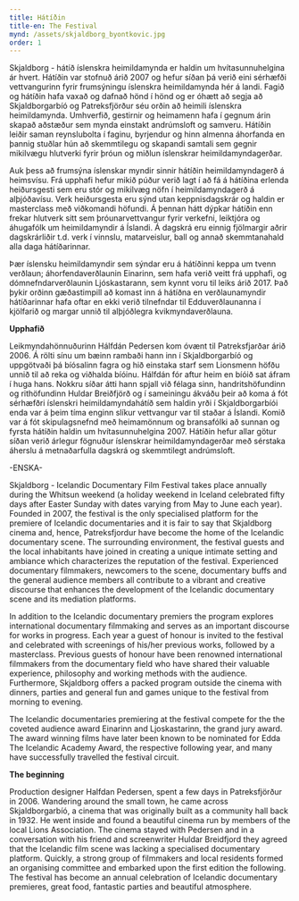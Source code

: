 ```yaml
---
title: Hátíðin
title-en: The Festival
mynd: /assets/skjaldborg_byontkovic.jpg
order: 1
---
```

Skjaldborg - hátíð íslenskra heimildamynda er haldin um hvítasunnuhelgina ár hvert. Hátíðin var stofnuð árið 2007 og hefur síðan þá verið eini sérhæfði vettvangurinn fyrir frumsýningu íslenskra heimildamynda hér á landi. Fagið og hátíðin hafa vaxað og dafnað hönd í hönd og er óhætt að segja að Skjaldborgarbíó og Patreksfjörður séu orðin að heimili íslenskra heimildamynda. Umhverfið, gestirnir og heimamenn hafa í gegnum árin skapað aðstæður sem mynda einstakt andrúmsloft og samveru. Hátíðin leiðir saman reynslubolta í faginu, byrjendur og hinn almenna áhorfanda en þannig stuðlar hún að skemmtilegu og skapandi samtali sem gegnir mikilvægu hlutverki fyrir þróun og miðlun íslenskrar heimildamyndagerðar.

Auk þess að frumsýna íslenskar myndir sinnir hátíðin heimildamyndagerð á heimsvísu. Frá upphafi hefur mikið púður verið lagt í að fá á hátíðina erlenda heiðursgesti sem eru stór og mikilvæg nöfn í heimildamyndagerð á alþjóðavísu. Verk heiðursgesta eru sýnd utan keppnisdagskrár og haldin er masterclass með viðkomandi höfundi. Á þennan hátt dýpkar hátíðin enn frekar hlutverk sitt sem þróunarvettvangur fyrir verkefni, leiktjóra og áhugafólk um heimildamyndir á Íslandi. Á dagskrá eru einnig fjölmargir aðrir dagskrárliðir t.d. verk í vinnslu, matarveislur, ball og annað skemmtanahald alla daga hátíðarinnar. 

Þær íslensku heimildamyndir sem sýndar eru á hátíðinni keppa um tvenn verðlaun; áhorfendaverðlaunin Einarinn, sem hafa verið veitt frá upphafi, og dómnefndarverðlaunin Ljóskastarann, sem kynnt voru til leiks árið 2017. Það þykir orðinn gæðastimpill að komast inn á hátíðna en verðlaunamyndir hátíðarinnar hafa oftar en ekki verið tilnefndar til Edduverðlaunanna í kjölfarið og margar unnið til alþjóðlegra kvikmyndaverðlauna.

**Upphafið**

Leikmyndahönnuðurinn Hálfdán Pedersen kom óvænt til Patreksfjarðar árið 2006. Á rölti sínu um bæinn rambaði hann inn í Skjaldborgarbíó og uppgötvaði þá bíósalinn fagra og hið einstaka starf sem Lionsmenn höfðu unnið til að reka og viðhalda bíóinu. Hálfdán fór aftur heim en bíóið sat áfram í huga hans. Nokkru síðar átti hann spjall við félaga sinn, handritshöfundinn og rithöfundinn Huldar Breiðfjörð og í sameiningu ákváðu þeir að koma á fót sérhæfðri íslenskri heimildamyndahátíð sem haldin yrði í Skjaldborgarbíói enda var á þeim tíma enginn slíkur vettvangur var til staðar á Íslandi. Komið var á fót skipulagsnefnd með heimamönnum og bransafólki að sunnan og fyrsta hátíðin haldin um hvítasunnuhelgina 2007. Hátíðin hefur allar götur síðan verið árlegur fögnuður íslenskrar heimildamyndagerðar með sérstaka áherslu á metnaðarfulla dagskrá og skemmtilegt andrúmsloft.

\-ENSKA-

Skjaldborg - Icelandic Documentary Film Festival takes place annually during the Whitsun weekend (a holiday weekend in Iceland celebrated fifty days after Easter Sunday with dates varying from May to June each year). Founded in 2007, the festival is the only specialised platform for the premiere of Icelandic documentaries and it is fair to say that Skjaldborg cinema and, hence, Patreksfjordur have become the home of the Icelandic documentary scene. The surrounding environment, the festival guests and the local inhabitants have joined in creating a unique intimate setting and ambiance which characterizes the reputation of the festival. Experienced documentary filmmakers, newcomers to the scene, documentary buffs and the general audience members all contribute to a vibrant and creative discourse that enhances the development of the Icelandic documentary scene and its mediation platforms.

In addition to the Icelandic documentary premiers the program explores international documentary filmmaking and serves as an important discourse for works in progress. Each year a guest of honour is invited to the festival and celebrated with screenings of his/her previous works, followed by a masterclass. Previous guests of honour have been renowned international filmmakers from the documentary field who have shared their valuable experience, philosophy and working methods with the audience. Furthermore, Skjaldborg offers a packed program outside the cinema with dinners, parties and general fun and games unique to the festival from morning to evening.

The Icelandic documentaries premiering at the festival compete for the the coveted audience award Einarinn and Ljoskastarinn, the grand jury award. The award winning films have later been known to be nominated for Edda The Icelandic Academy Award, the respective following year, and many have successfully travelled the festival circuit.

**The beginning**

Production designer Halfdan Pedersen, spent a few days in Patreksfjörður in 2006. Wandering around the small town, he came across Skjaldborgarbíó, a cinema that was originally built as a community hall back in 1932. He went inside and found a beautiful cinema run by members of the local Lions Association. The cinema stayed with Pedersen and in a conversation with his friend and screenwriter Huldar Breidfjord they agreed that the Icelandic film scene was lacking a specialised documentary platform. Quickly, a strong group of filmmakers and local residents formed an organising committee and embarked upon the first edition the following. The festival has become an annual celebration of Icelandic documentary premieres, great food, fantastic parties and beautiful atmosphere.
